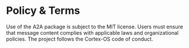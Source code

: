 # Policy & Terms

Use of the A2A package is subject to the MIT license. Users must ensure that message content complies with applicable laws and organizational policies. The project follows the Cortex-OS code of conduct.

